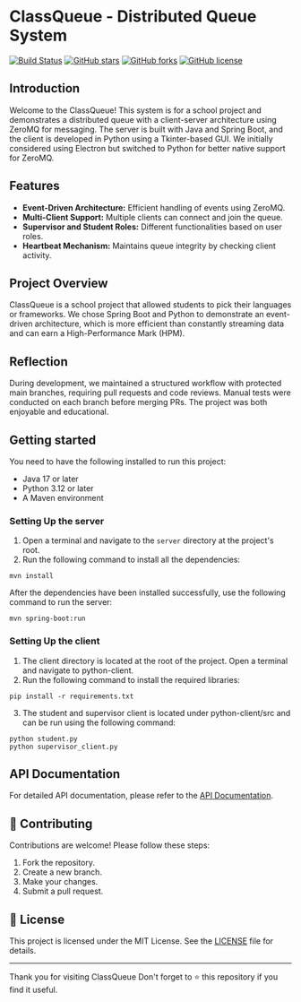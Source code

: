 # ClassQueue - Distributed Queue System

[![Build Status](https://img.shields.io/badge/build-passing-brightgreen)](https://github.com/RaymondSWE/ClassQueue/actions)
[![GitHub stars](https://img.shields.io/github/stars/RaymondSWE/ClassQueue)](https://github.com/RaymondSWE/ClassQueue/stargazers)
[![GitHub forks](https://img.shields.io/github/forks/RaymondSWE/ClassQueue)](https://github.com/RaymondSWE/ClassQueue/network)
[![GitHub license](https://img.shields.io/github/license/RaymondSWE/ClassQueue)](https://github.com/RaymondSWE/ClassQueue/blob/main/LICENSE)

## Introduction
Welcome to the ClassQueue! This system is for a school project and demonstrates a distributed queue with a client-server architecture using ZeroMQ for messaging. The server is built with Java and Spring Boot, and the client is developed in Python using a Tkinter-based GUI. We initially considered using Electron but switched to Python for better native support for ZeroMQ.

## Features
- **Event-Driven Architecture:** Efficient handling of events using ZeroMQ.
- **Multi-Client Support:** Multiple clients can connect and join the queue.
- **Supervisor and Student Roles:** Different functionalities based on user roles.
- **Heartbeat Mechanism:** Maintains queue integrity by checking client activity.

## Project Overview
ClassQueue is a school project that allowed students to pick their languages or frameworks. We chose Spring Boot and Python to demonstrate an event-driven architecture, which is more efficient than constantly streaming data and can earn a High-Performance Mark (HPM).

## Reflection
During development, we maintained a structured workflow with protected main branches, requiring pull requests and code reviews. Manual tests were conducted on each branch before merging PRs. The project was both enjoyable and educational.

## Getting started
You need to have the following installed to run this project:
- Java 17 or later
- Python 3.12 or later
- A Maven environment
  
### Setting Up the server
1. Open a terminal and navigate to the `server` directory at the project's root.
2. Run the following command to install all the dependencies:
```console
mvn install
```
After the dependencies have been installed successfully, use the following command to run the server:
```console
mvn spring-boot:run
```
### Setting Up the client

1. The client directory is located at the root of the project. Open a terminal and navigate to python-client.
2. Run the following command to install the required libraries:
   
```console
pip install -r requirements.txt
```

3. The student and supervisor client is located under python-client/src and can be run using the following command:
   
```console
python student.py
python supervisor_client.py
```

## API Documentation
For detailed API documentation, please refer to the [API Documentation](https://github.com/RaymondSWE/ClassQueue/blob/main/API_DOCUMENTATION.md).

## 🤝 Contributing

Contributions are welcome! Please follow these steps:

1. Fork the repository.
2. Create a new branch.
3. Make your changes.
4. Submit a pull request.


## 📄 License

This project is licensed under the MIT License. See the [LICENSE](LICENSE) file for details.

---

Thank you for visiting ClassQueue Don't forget to ⭐ this repository if you find it useful.


